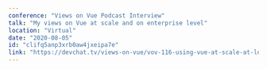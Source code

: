 ```yaml
---
conference: "Views on Vue Podcast Interview"
talk: "My views on Vue at scale and on enterprise level"
location: "Virtual"
date: "2020-08-05"
id: "clifq5anp3xrb0aw4jxeipa7e"
link: "https://devchat.tv/views-on-vue/vov-116-using-vue-at-scale-at-loreal-with-tim-benniks/"
---
```


